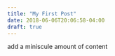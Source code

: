 ```yaml
---
title: "My First Post"
date: 2018-06-06T20:06:58-04:00
draft: true
---
```


add a miniscule amount of content

